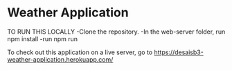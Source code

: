 # Weather Application

TO RUN THIS LOCALLY
-Clone the repository.
-In the web-server folder, run npm install
-run npm run 


To check out this application on a live server, go to https://desaisb3-weather-application.herokuapp.com/
